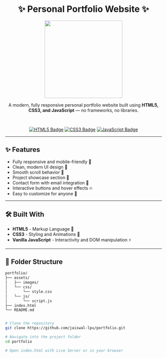 <h1 align="center">✨ Personal Portfolio Website ✨</h1>

<p align="center">
  <img src="https://media.giphy.com/media/3o7abB06u9bNzA8lu8/giphy.gif" width="250">
</p>

<p align="center">
  A modern, fully responsive personal portfolio website built using <strong>HTML5, CSS3, and JavaScript</strong> — no frameworks, no libraries.
</p>

<br/>

<p align="center">
  <a href="#"><img src="https://img.shields.io/badge/HTML5-E34F26?style=for-the-badge&logo=html5&logoColor=white" alt="HTML5 Badge"/></a>
  <a href="#"><img src="https://img.shields.io/badge/CSS3-1572B6?style=for-the-badge&logo=css3&logoColor=white" alt="CSS3 Badge"/></a>
  <a href="#"><img src="https://img.shields.io/badge/JavaScript-F7DF1E?style=for-the-badge&logo=javascript&logoColor=black" alt="JavaScript Badge"/></a>
</p>

---

## ✨ Features

- Fully responsive and mobile-friendly 📱
- Clean, modern UI design 🎨
- Smooth scroll behavior 🚀
- Project showcase section 📂
- Contact form with email integration 📧
- Interactive buttons and hover effects 🔥
- Easy to customize for anyone 🎯

---

## 🛠️ Built With

- **HTML5** - Markup Language 📄
- **CSS3** - Styling and Animations 🎨
- **Vanilla JavaScript** - Interactivity and DOM manipulation ⚡

---

## 📂 Folder Structure

```bash
portfolio/
├── assets/
│   ├── images/
│   └── css/
│       └── style.css
│   └── js/
│       └── script.js
├── index.html
└── README.md


# Clone the repository
git clone https://github.com/jaiswal-lpu/portfolio.git

# Navigate into the project folder
cd portfolio

# Open index.html with Live Server or in your browser
